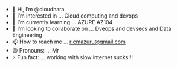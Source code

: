 - 👋 Hi, I’m @cloudhara
- 👀 I’m interested in ... Cloud computing and devops
- 🌱 I’m currently learning ... AZURE AZ104
- 💞️ I’m looking to collaborate on ... Dveops and devsecs and Data Engineering
- 📫 How to reach me ... ricmazuru@gmail.com 
- 😄 Pronouns: ... Mr
- ⚡ Fun fact: ... working with slow internet sucks!!!

<!---
cloudhara/cloudhara is a ✨ special ✨ repository because its `README.md` (this file) appears on your GitHub profile.
You can click the Preview link to take a look at your changes.
--->
